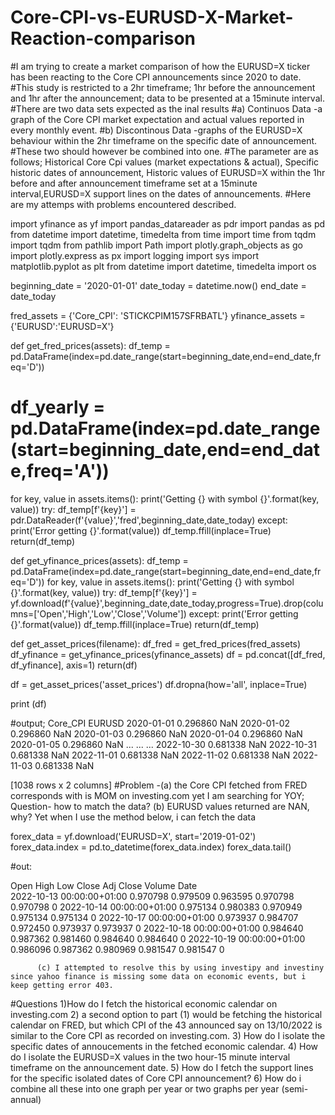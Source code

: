 # Core-CPI-vs-EURUSD-X-Market-Reaction-comparison
#I am trying to create a market comparison of how the EURUSD=X ticker has been reacting to the Core CPI announcements since 2020 to date.
#This study is restricted to a 2hr timeframe; 1hr before the announcement and 1hr after the announcement; data to be presented at a 15minute interval. 
#There are two data sets expected as the inal results
#a) Continuos Data -a graph of the Core CPI market expectation and actual values reported in every monthly event. 
#b) Discontinous Data -graphs of the EURUSD=X behaviour within the 2hr timeframe on the specific date of announcement. 
#These two should however be combined into one. 
#The parameter are as follows; Historical Core Cpi values (market expectations & actual), Specific historic dates of announcement, Historic values of EURUSD=X within the 1hr before and after announcement timeframe set at a 15minute interval,EURUSD=X support lines on the dates of announcements. 
#Here are my attemps with problems encountered described.

import yfinance as yf
import pandas_datareader as pdr
import pandas as pd
from datetime import datetime, timedelta
from time import time
from tqdm import tqdm
from pathlib import Path
import plotly.graph_objects as go
import plotly.express as px
import logging
import sys
import matplotlib.pyplot as plt
from datetime import datetime, timedelta
import os

beginning_date = '2020-01-01'
date_today = datetime.now()
end_date = date_today

fred_assets = {'Core_CPI': 'STICKCPIM157SFRBATL'}
yfinance_assets = {'EURUSD':'EURUSD=X'}

def get_fred_prices(assets):
  df_temp = pd.DataFrame(index=pd.date_range(start=beginning_date,end=end_date,freq='D'))
  # df_yearly = pd.DataFrame(index=pd.date_range(start=beginning_date,end=end_date,freq='A'))
  for key, value in assets.items():
    print('Getting {} with symbol {}'.format(key, value))
    try:
      df_temp[f'{key}'] = pdr.DataReader(f'{value}','fred',beginning_date,date_today)
    except:
      print('Error getting {}'.format(value))
    df_temp.ffill(inplace=True)
  return(df_temp)

def get_yfinance_prices(assets):
  df_temp = pd.DataFrame(index=pd.date_range(start=beginning_date,end=end_date,freq='D'))
  for key, value in assets.items():
    print('Getting {} with symbol {}'.format(key, value))
    try:
      df_temp[f'{key}'] = yf.download(f'{value}',beginning_date,date_today,progress=True).drop(columns=['Open','High','Low','Close','Volume'])
    except:
      print('Error getting {}'.format(value))
    df_temp.ffill(inplace=True)
  return(df_temp)

def get_asset_prices(filename):
  df_fred = get_fred_prices(fred_assets)
  df_yfinance = get_yfinance_prices(yfinance_assets)
  df = pd.concat([df_fred, df_yfinance], axis=1)
  return(df)

df = get_asset_prices('asset_prices')
df.dropna(how='all', inplace=True)

print (df)

#output;
            Core_CPI  EURUSD
2020-01-01  0.296860     NaN
2020-01-02  0.296860     NaN
2020-01-03  0.296860     NaN
2020-01-04  0.296860     NaN
2020-01-05  0.296860     NaN
...              ...     ...
2022-10-30  0.681338     NaN
2022-10-31  0.681338     NaN
2022-11-01  0.681338     NaN
2022-11-02  0.681338     NaN
2022-11-03  0.681338     NaN

[1038 rows x 2 columns]
#Problem -(a) the Core CPI fetched from FRED corresponds with is MOM on investing.com yet I am searching for YOY; Question- how to match the data?
          (b) EURUSD values returned are NAN, why? Yet when I use the method below, i can fetch the data
          
forex_data = yf.download('EURUSD=X', start='2019-01-02')
forex_data.index = pd.to_datetime(forex_data.index)
forex_data.tail()

#out:

Open	High	Low	Close	Adj Close	Volume
Date						
2022-10-13 00:00:00+01:00	0.970798	0.979509	0.963595	0.970798	0.970798	0
2022-10-14 00:00:00+01:00	0.975134	0.980383	0.970949	0.975134	0.975134	0
2022-10-17 00:00:00+01:00	0.973937	0.984707	0.972450	0.973937	0.973937	0
2022-10-18 00:00:00+01:00	0.984640	0.987362	0.981460	0.984640	0.984640	0
2022-10-19 00:00:00+01:00	0.986096	0.987362	0.980969	0.981547	0.981547	0

          (c) I attempted to resolve this by using investipy and investiny since yahoo finance is missing some data on economic events, but i keep getting error 403. 
  #Questions
  1)How do I fetch the historical economic calendar on investing.com
  2) a second option to part (1) would be fetching the historical calendar on FRED, but which CPI of the 43 announced say on 13/10/2022 is similar to the Core CPI
     as recorded on investing.com. 
  3) How do I isolate the specific dates of annoucements in the fetched economic calendar. 
  4) How do I isolate the EURUSD=X values in the two hour-15 minute interval timeframe on the announcement date.
  5) How do I fetch the support lines for the specific isolated dates of Core CPI announcement? 
  6) How do i combine all these into one graph per year or two graphs per year (semi-annual)
